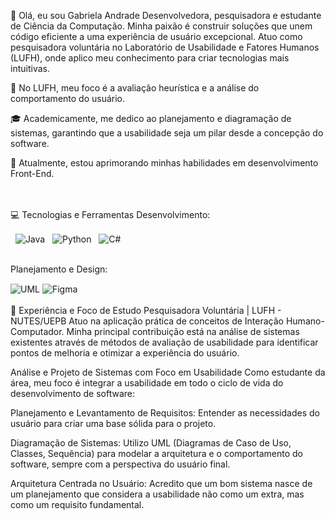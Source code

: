 👋 Olá, eu sou Gabriela Andrade
Desenvolvedora, pesquisadora e estudante de Ciência da Computação. Minha paixão é construir soluções que unem código eficiente a uma experiência de usuário excepcional. Atuo como pesquisadora voluntária no Laboratório de Usabilidade e Fatores Humanos (LUFH), onde aplico meu conhecimento para criar tecnologias mais intuitivas.

🔭 No LUFH, meu foco é a avaliação heurística e a análise do comportamento do usuário.

🎓 Academicamente, me dedico ao planejamento e diagramação de sistemas, garantindo que a usabilidade seja um pilar desde a concepção do software.

🌱 Atualmente, estou aprimorando minhas habilidades em desenvolvimento Front-End.

<br></br>
💻 Tecnologias e Ferramentas
Desenvolvimento:

<div style="display: inline-block;">
  <img align="center" alt="Java" src="https://img.shields.io/badge/Java-ED8B00?style=for-the-badge&logo=openjdk&logoColor=white"/>
  <img align="center" alt="Python" src="https://img.shields.io/badge/Python-3776AB?style=for-the-badge&logo=python&logoColor=white"/>
  <img align="center" alt="C#" src="https://img.shields.io/badge/C%23-239120?logo=c-sharp&logoColor=white&style=for-the-badge"/>
</div>
<br></br>

Planejamento e Design:

<div style="display: inline-block;">
<img align="center" alt="UML" src="https://img.shields.io/badge/UML-239120?style=for-the-badge&logo=uml&logoColor=white"/>
<img align="center" alt="Figma" src="https://img.shields.io/badge/Figma-F24E1E?style=for-the-badge&logo=figma&logoColor=white"/>
</div>
<br></br>
🚀 Experiência e Foco de Estudo
Pesquisadora Voluntária | LUFH - NUTES/UEPB
Atuo na aplicação prática de conceitos de Interação Humano-Computador. Minha principal contribuição está na análise de sistemas existentes através de métodos de avaliação de usabilidade para identificar pontos de melhoria e otimizar a experiência do usuário.

Análise e Projeto de Sistemas com Foco em Usabilidade
Como estudante da área, meu foco é integrar a usabilidade em todo o ciclo de vida do desenvolvimento de software:

Planejamento e Levantamento de Requisitos: Entender as necessidades do usuário para criar uma base sólida para o projeto.

Diagramação de Sistemas: Utilizo UML (Diagramas de Caso de Uso, Classes, Sequência) para modelar a arquitetura e o comportamento do software, sempre com a perspectiva do usuário final.

Arquitetura Centrada no Usuário: Acredito que um bom sistema nasce de um planejamento que considera a usabilidade não como um extra, mas como um requisito fundamental.
